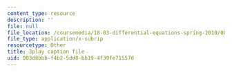 ```yaml
---
content_type: resource
description: ''
file: null
file_location: /coursemedia/18-03-differential-equations-spring-2010/003d8bbbf4b25dd8bb194f39fe71557d_rZ3-nFV6l8w.vtt
file_type: application/x-subrip
resourcetype: Other
title: 3play caption file
uid: 003d8bbb-f4b2-5dd8-bb19-4f39fe71557d
---
```


